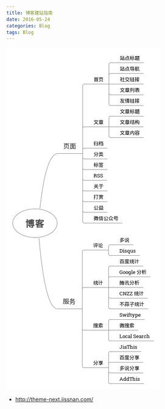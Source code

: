 ```yaml
---
title: 博客建站指南
date: 2016-05-24
categories: Blog
tags: Blog
---
```


![blog](../../images/blog/blog.png)

- http://theme-next.iissnan.com/
